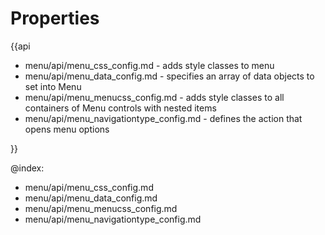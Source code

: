 Properties
=========

{{api

- menu/api/menu_css_config.md - adds style classes to menu
- menu/api/menu_data_config.md - specifies an array of data objects to set into Menu
- menu/api/menu_menucss_config.md - adds style classes to all containers of Menu controls with nested items 
- menu/api/menu_navigationtype_config.md - defines the action that opens menu options

}}

@index:
- menu/api/menu_css_config.md
- menu/api/menu_data_config.md
- menu/api/menu_menucss_config.md
- menu/api/menu_navigationtype_config.md